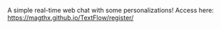 A simple real-time web chat with some personalizations!
Access here: https://magthx.github.io/TextFlow/register/
